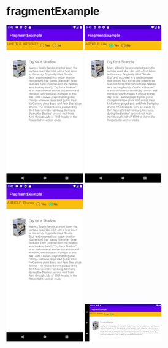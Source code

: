 # fragmentExample
<img src = "screenshot/Screenshot_task1ss1.png" width = 200>
<img src = "screenshot/Screenshot_task1ss2.png" width = 200>
<img src = "screenshot/Screenshot_task1ss3.png" width = 200>
<img src = "screenshot/Screenshot_task1ss4.png" width = 200>
